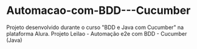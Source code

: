 # Automacao-com-BDD---Cucumber

Projeto desenvolvido durante o curso "BDD e Java com Cucumber" na plataforma Alura.
Projeto Leilao - Automação e2e com BDD - Cucumber (Java)
